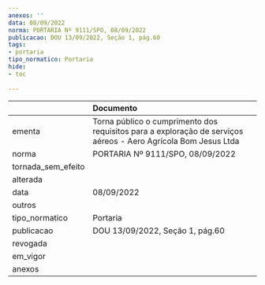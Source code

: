 ```yaml
---
anexos: ''
data: 08/09/2022
norma: PORTARIA Nº 9111/SPO, 08/09/2022
publicacao: DOU 13/09/2022, Seção 1, pág.60
tags:
- portaria
tipo_normatico: Portaria
hide: 
- toc 
 
---
```


|                    | Documento                                                                                                      |
|:-------------------|:---------------------------------------------------------------------------------------------------------------|
| ementa             | Torna público o cumprimento dos requisitos para a exploração de serviços aéreos - Aero Agrícola Bom Jesus Ltda |
| norma              | PORTARIA Nº 9111/SPO, 08/09/2022                                                                               |
| tornada_sem_efeito |                                                                                                                |
| alterada           |                                                                                                                |
| data               | 08/09/2022                                                                                                     |
| outros             |                                                                                                                |
| tipo_normatico     | Portaria                                                                                                       |
| publicacao         | DOU 13/09/2022, Seção 1, pág.60                                                                                |
| revogada           |                                                                                                                |
| em_vigor           |                                                                                                                |
| anexos             |                                                                                                                |